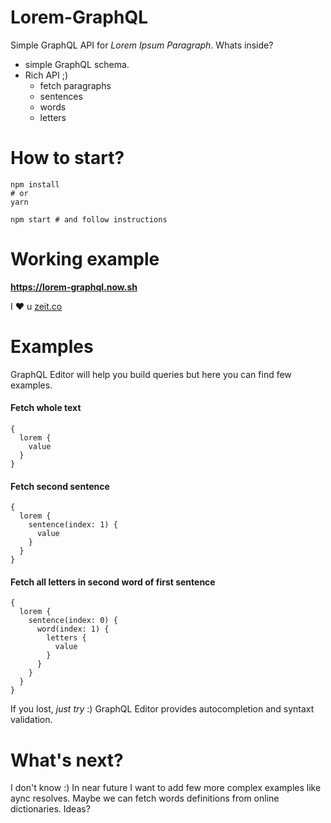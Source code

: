 # Lorem-GraphQL

Simple GraphQL API for *Lorem Ipsum Paragraph*. Whats inside?

 - simple GraphQL schema.
 - Rich API ;)
    - fetch paragraphs
    - sentences
    - words
    - letters

# How to start?

````
npm install
# or
yarn
````

````
npm start # and follow instructions
````

# Working example

**https://lorem-graphql.now.sh**

I ♥️ u [zeit.co](https://zeit.co)

# Examples

GraphQL Editor will help you build queries but here you can find few examples.

#### Fetch whole text

````
{
  lorem {
    value
  }
}
````

#### Fetch second sentence

````
{
  lorem {
    sentence(index: 1) {
      value
    }
  }
}
````

#### Fetch all letters in second word of first sentence

````
{
  lorem {
    sentence(index: 0) {
      word(index: 1) {
        letters {
          value
        }
      }
    }
  }
}
````

If you lost, *just try* :) GraphQL Editor provides autocompletion and syntaxt validation.

# What's next?

I don't know :) In near future I want to add few more complex examples like aync resolves. Maybe we can fetch words definitions from online dictionaries. Ideas?
